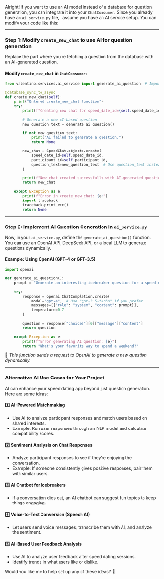 Alright! If you want to use an AI model instead of a database for question generation, you can integrate it into your `ChatConsumer`. Since you already have an `ai_service.py` file, I assume you have an AI service setup. You can modify your code like this:

---

### **Step 1: Modify `create_new_chat` to use AI for question generation**
Replace the part where you're fetching a question from the database with an AI-generated question.

#### **Modify `create_new_chat` in `ChatConsumer`:**
```python
from valentino.services.ai_service import generate_ai_question  # Import your AI service function

@database_sync_to_async
def create_new_chat(self):
    print("Entered create_new_chat function")
    try:
        print(f"Creating new chat for speed_date_id={self.speed_date_id}, participant_id={self.participant_id}...")

        # Generate a new AI-based question
        new_question_text = generate_ai_question()

        if not new_question_text:
            print("AI failed to generate a question.")
            return None

        new_chat = SpeedChat.objects.create(
            speed_date_id=self.speed_date_id,
            participant_id=self.participant_id,
            question_text=new_question_text  # Use question_text instead of a ForeignKey
        )

        print(f"New chat created successfully with AI-generated question: {new_question_text}")
        return new_chat

    except Exception as e:
        print(f"Error in create_new_chat: {e}")
        import traceback
        traceback.print_exc()
        return None
```
---

### **Step 2: Implement AI Question Generation in `ai_service.py`**
Now, in your `ai_service.py`, define the `generate_ai_question()` function.  
You can use an OpenAI API, DeepSeek API, or a local LLM to generate questions dynamically.

#### **Example: Using OpenAI (GPT-4 or GPT-3.5)**
```python
import openai

def generate_ai_question():
    prompt = "Generate an interesting icebreaker question for a speed dating event."

    try:
        response = openai.ChatCompletion.create(
            model="gpt-4",  # Use "gpt-3.5-turbo" if you prefer
            messages=[{"role": "system", "content": prompt}],
            temperature=0.7
        )

        question = response["choices"][0]["message"]["content"]
        return question

    except Exception as e:
        print(f"Error generating AI question: {e}")
        return "What's your favorite way to spend a weekend?"
```
🔹 *This function sends a request to OpenAI to generate a new question dynamically.*

---

### **Alternative AI Use Cases for Your Project**
AI can enhance your speed dating app beyond just question generation. Here are some ideas:

#### **1️⃣ AI-Powered Matchmaking**
- Use AI to analyze participant responses and match users based on shared interests.
- Example: Run user responses through an NLP model and calculate compatibility scores.

#### **2️⃣ Sentiment Analysis on Chat Responses**
- Analyze participant responses to see if they’re enjoying the conversation.
- Example: If someone consistently gives positive responses, pair them with similar users.

#### **3️⃣ AI Chatbot for Icebreakers**
- If a conversation dies out, an AI chatbot can suggest fun topics to keep things engaging.

#### **4️⃣ Voice-to-Text Conversion (Speech AI)**
- Let users send voice messages, transcribe them with AI, and analyze the sentiment.

#### **5️⃣ AI-Based User Feedback Analysis**
- Use AI to analyze user feedback after speed dating sessions.
- Identify trends in what users like or dislike.

Would you like me to help set up any of these ideas? 🚀